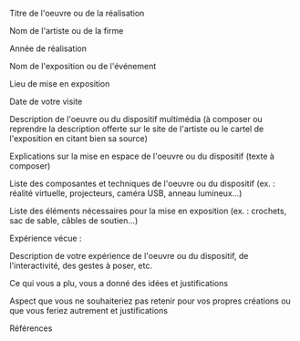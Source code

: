  Titre de l'oeuvre ou de la réalisation

 Nom de l'artiste ou de la firme

 Année de réalisation

 Nom de l'exposition ou de l'événement

 Lieu de mise en exposition

 Date de votre visite

 Description de l'oeuvre ou du dispositif multimédia (à composer ou reprendre la description offerte sur le site de l'artiste ou le cartel de l'exposition en citant bien sa source)

 Explications sur la mise en espace de l'oeuvre ou du dispositif (texte à composer)

 Liste des composantes et techniques de l'oeuvre ou du dispositif (ex. : réalité virtuelle, projecteurs, caméra USB, anneau lumineux...)

 Liste des éléments nécessaires pour la mise en exposition (ex. : crochets, sac de sable, câbles de soutien...)

 Expérience vécue :

 Description de votre expérience de l'oeuvre ou du dispositif, de l'interactivité, des gestes à poser, etc.

 Ce qui vous a plu, vous a donné des idées et justifications

 Aspect que vous ne souhaiteriez pas retenir pour vos propres créations ou que vous feriez autrement et justifications

 Références

